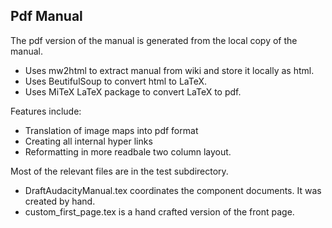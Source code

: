 ## Pdf Manual

The pdf version of the manual is generated from the local copy of the manual.

* Uses mw2html to extract manual from wiki and store it locally as html.
* Uses BeutifulSoup to convert html to LaTeX.
* Uses MiTeX LaTeX package to convert LaTeX to pdf.

Features include:
* Translation of image maps into pdf format
* Creating all internal hyper links
* Reformatting in more readbale two column layout.

Most of the relevant files are in the test subdirectory.

* DraftAudacityManual.tex coordinates the component documents.  It was created by hand.
* custom_first_page.tex is a hand crafted version of the front page.